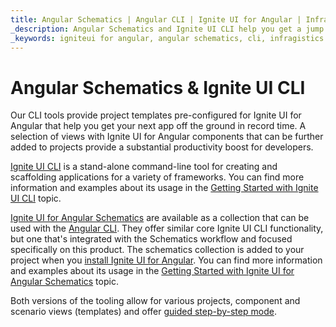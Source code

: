 ```yaml
---
title: Angular Schematics | Angular CLI | Ignite UI for Angular | Infragistics
_description: Angular Schematics and Ignite UI CLI help you get a jump start on creating and modifying projects with Ignite UI for Angular components.
_keywords: igniteui for angular, angular schematics, cli, infragistics
---
```


# Angular Schematics & Ignite UI CLI
Our CLI tools provide project templates pre-configured for Ignite UI for Angular that help you get your next app off the ground in record time. A selection of views with Ignite UI for Angular components that can be further added to projects provide a substantial productivity boost for developers.

[Ignite UI CLI](https://github.com/IgniteUI/igniteui-cli) is a stand-alone command-line tool for creating and scaffolding applications for a variety of frameworks. You can find more information and examples about its usage in the [Getting Started with Ignite UI CLI](../cli/getting-started-with-cli.md) topic.

[Ignite UI for Angular Schematics](https://github.com/IgniteUI/igniteui-cli/tree/master/packages/ng-schematics) are available as a collection that can be used with the [Angular CLI](https://angular.io/guide/schematics#schematics-for-the-angular-cli). They offer similar core Ignite UI CLI functionality, but one that's integrated with the Schematics workflow and focused specifically on this product. The schematics collection is added to your project when you [install Ignite UI for Angular](getting-started.md#installing-ignite-ui-for-angular). You can find more information and examples about its usage in the [Getting Started with Ignite UI for Angular Schematics](../cli/getting-started-with-cli.md) topic.

Both versions of the tooling allow for various projects, component and scenario views (templates) and offer [guided step-by-step mode](../cli/getting-started-with-angular-schematics.md).
